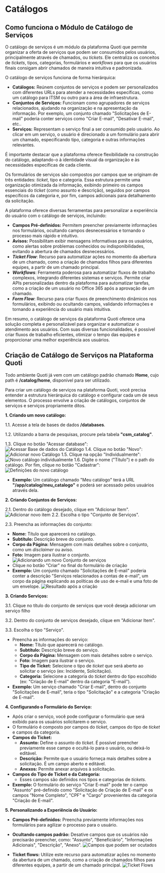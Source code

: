 # Catálogos

## Como funciona o Módulo de Catálogo de Serviços

O catálogo de serviços é um módulo da plataforma Quoti que permite organizar a oferta de serviços que podem ser consumidos pelos usuários, principalmente através de chamados, ou *tickets*. Ele centraliza os conceitos de *tickets*, tipos, categorias, formulários e *workflows* para que os usuários finais consigam abrir chamados de maneira intuitiva e padronizada. 

O catálogo de serviços funciona de forma hierárquica:

*   **Catálogos:** Reúnem conjuntos de serviços e podem ser personalizados com diferentes URLs para atender a necessidades específicas, como um catálogo para ITSM ou outro para a área de infraestrutura. 
*   **Conjuntos de Serviços:** Funcionam como agrupadores de serviços relacionados, ajudando na organização e na apresentação da informação. Por exemplo, um conjunto chamado "Solicitações de E-mail" poderia conter serviços como "Criar E-mail", "Desativar E-mail", etc..
*   **Serviços:** Representam o serviço final a ser consumido pelo usuário. Ao clicar em um serviço, o usuário é direcionado a um formulário para abrir um chamado, especificando tipo, categoria e outras informações relevantes.

É importante destacar que a plataforma oferece flexibilidade na construção do catálogo, adaptando-o à identidade visual da organização e às necessidades específicas de cada cliente.

Os formulários de serviços são compostos por campos que se originam de três entidades: *ticket*, tipo e categoria. Essa estrutura permite uma organização otimizada da informação, exibindo primeiro os campos essenciais do *ticket* (como assunto e descrição), seguidos por campos específicos da categoria e, por fim, campos adicionais para detalhamento da solicitação.

A plataforma oferece diversas ferramentas para personalizar a experiência do usuário com o catálogo de serviços, incluindo:

*   **Campos Pré-definidos:** Permitem preencher previamente informações nos formulários, ocultando campos desnecessários e tornando o processo mais rápido e intuitivo.
*   **Avisos:** Possibilitam exibir mensagens informativas para os usuários, como alertas sobre problemas conhecidos ou indisponibilidades, evitando a abertura de chamados desnecessários.
*   ***Ticket Flow***: Recurso para automatizar ações no momento da abertura de um chamado, como a criação de chamados filhos para diferentes equipes, a partir de um chamado principal.
*   ***Workflows***: Ferramenta poderosa para automatizar fluxos de trabalho complexos, integrando diferentes sistemas e serviços. Permite criar APIs personalizadas dentro da plataforma para automatizar tarefas, como a criação de um usuário no Office 365 após a aprovação de um chamado.
*   ***Form Flow***: Recurso para criar fluxos de preenchimento dinâmicos nos formulários, exibindo ou ocultando campos, validando informações e tornando a experiência do usuário mais intuitiva.

Em resumo, o catálogo de serviços da plataforma Quoti oferece uma solução completa e personalizável para organizar e automatizar o atendimento aos usuários. Com suas diversas funcionalidades, é possível criar fluxos de trabalho eficientes, otimizar o tempo das equipes e proporcionar uma melhor experiência aos usuários.

## Criação de Catálogo de Serviços na Plataforma Quoti

Todo ambiente Quoti já vem com um catálogo padrão chamado **Home**, cujo path é **/catalog/home**, disponível para ser utilizado.

Para criar um catálogo de serviços na plataforma Quoti, você precisa entender a estrutura hierárquica do catálogo e configurar cada um de seus elementos. O processo envolve a criação de catálogos, conjuntos de serviços e serviços propriamente ditos.

**1. Criando um novo catálogo:**

1.1. Acesse a tela de bases de dados **/databases**.

1.2. Utilizando a barra de pesquisas, procure pela tabela **"csm_catalog"**.

1.3. Clique no botão "Acessar database":
![Acessar Base de dados do Catálogo](https://storage.googleapis.com/quoti-docs-pictures/QSM/catalog/catalog1.png)
1.4. Clique no botão "Novo":
![Adicionar novo Catálogo](https://storage.googleapis.com/quoti-docs-pictures/QSM/catalog/catalog2.png)
1.5. Clique na opção "Individualmente":
![Novo catálogo individualmente](https://storage.googleapis.com/quoti-docs-pictures/QSM/catalog/catalog3.png)
1.6. Digite o nome ("Título") e o path do catálogo. Por fim, clique no botão "Cadastrar":
![Definições do novo catálogo](https://storage.googleapis.com/quoti-docs-pictures/QSM/catalog/catalog4.png)
*   **Exemplo:** Um catálogo chamado "Meu catálogo" terá a URL **"/app/catalog/meu_catalogo"** e poderá ser acessado pelos usuários através dela.

**2. Criando Conjuntos de Serviços:**

2.1. Dentro do catálogo desejado, clique em "Adicionar Item".
![Adicionar novo item](https://storage.googleapis.com/quoti-docs-pictures/QSM/catalog/catalog7.png)
2.2. Escolha o tipo "Conjunto de Serviços".

2.3.   Preencha as informações do conjunto:
*   **Nome:** Título que aparecerá no catálogo.
*   **Subtítulo:** Descrição breve do conjunto.
*   **Corpo da Página:** Mensagem com mais detalhes sobre o conjunto, como um *disclaimer* ou aviso.
*   **Foto:** Imagem para ilustrar o conjunto.
![Adicionando um novo Conjunto de serviços](https://storage.googleapis.com/quoti-docs-pictures/QSM/catalog/catalog5.png)
*   Clique no botão "Criar" no final do formulário de criação
*   **Exemplo:** Um conjunto chamado "Solicitações de E-mail" poderia conter a descrição "Serviços relacionados a contas de e-mail", um corpo da página explicando as políticas de uso de e-mail e uma foto de um envelope.
![Resultado após a criação](https://storage.googleapis.com/quoti-docs-pictures/QSM/catalog/catalog6.png)

**3. Criando Serviços:**

3.1. Clique no título do conjunto de serviços que você deseja adicionar um serviço filho

3.2. Dentro do conjunto de serviços desejado, clique em "Adicionar Item".

3.3. Escolha o tipo "Serviço".
*   Preencha as informações do serviço:
    *   **Nome:** Título que aparecerá no catálogo.
    *   **Subtítulo:** Descrição breve do serviço.
    *   **Corpo da Página:** Mensagem com mais detalhes sobre o serviço.
    *   **Foto:** Imagem para ilustrar o serviço.
    *   **Tipo de Ticket:** Selecione o tipo de *ticket* que será aberto ao solicitar o serviço (ex: Incidente, Solicitação).
    *   **Categoria:** Selecione a categoria do *ticket* dentro do tipo escolhido (ex: "Criação de E-mail" dentro da categoria "E-mail").
*   **Exemplo:** Um serviço chamado "Criar E-mail", dentro do conjunto "Solicitações de E-mail", teria o tipo "Solicitação" e a categoria "Criação de E-mail".

**4. Configurando o Formulário do Serviço:**

*   Após criar o serviço, você pode configurar o formulário que será exibido para os usuários solicitarem o serviço.
*   O formulário é composto por campos do *ticket*, campos do tipo de *ticket* e campos da categoria.
*   **Campos do Ticket:**
    *   **Assunto:** Define o assunto do *ticket*. É possível preencher previamente esse campo e ocultá-lo para o usuário, ou deixá-lo editável.
    *   **Descrição:** Permite que o usuário forneça mais detalhes sobre a solicitação. É um campo aberto e editável.
    *   **Anexos:** Permite anexar arquivos à solicitação.
*   **Campos do Tipo de Ticket e da Categoria:**
    *   Esses campos são definidos nos tipos e categorias de *tickets*.
*   **Exemplo:** O formulário do serviço "Criar E-mail" pode ter o campo "Assunto" pré-definido como "Solicitação de Criação de E-mail" e os campos "Nome Completo", "CPF" e "Cargo" provenientes da categoria "Criação de E-mail".

**5. Personalizando a Experiência do Usuário:**

*   **Campos Pré-definidos:** Preencha previamente informações nos formulários para agilizar o processo para o usuário. 

*   **Ocultando campos padrão:** Desative campos que os usuários não precisarão preencher, como: "Assunto", "Beneficiário", "Informações Adicionais", "Descrição", "Anexo".
![Campos que podem ser ocutados](https://storage.googleapis.com/quoti-docs-pictures/QSM/catalog/catalog8.png)

*   **Ticket flows:** Utilize este recurso para automatizar ações no momento da abertura de um chamado, como a criação de chamados filhos para diferentes equipes, a partir de um chamado principal.
![Ticket Flows](https://storage.googleapis.com/quoti-docs-pictures/QSM/catalog/catalog9.png)